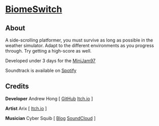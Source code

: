 # [BiomeSwitch](https://novial.itch.io/biomeswitch)
## About
A side-scrolling platformer, you must survive as long as possible in the weather simulator.
Adapt to the different environments as you progress through. Try getting a high-score as well.

Developed under 3 days for the [MiniJam97](https://itch.io/jam/mini-jam-97-simulation)

Soundtrack is available on [Spotify](https://open.spotify.com/album/1HS56qqczDsWvud0eSNC4U?si=wmyVL2iWRGOU8aUhQWMcgQ)

## Credits
**Developer** Andrew Hong [
[GitHub](https://github.com/novialriptide)
[Itch.io](https://novial.itch.io/)
]

**Artist** Arix [
[Itch.io](https://arix-furette.itch.io/)
]

**Musician** Cyber Squib [
[Blog](https://cybersquib.music.blog/)
[SoundCloud](https://soundcloud.com/peter-hodgden)
]
